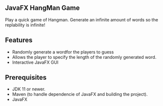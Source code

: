 ## JavaFX HangMan Game
Play a quick game of Hangman. Generate an infinite amount of words so the replability is infinite! 

## Features
- Randomly generate a wordfor the players to guess
- Allows the player to specify the length of the randomly generated word.
- Interactive JavaFX GUI

## Prerequisites
- JDK 11 or newer.
- Maven (to handle dependencie of JavaFX and building the project).
- JavaFX

